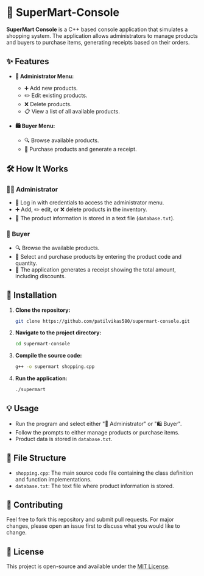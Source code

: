 # 🛒 SuperMart-Console

**SuperMart Console** is a C++ based console application that simulates a shopping system. The application allows administrators to manage products and buyers to purchase items, generating receipts based on their orders.

## ✨ Features

- **🔑 Administrator Menu:**
  - ➕ Add new products.
  - ✏️ Edit existing products.
  - ❌ Delete products.
  - 📋 View a list of all available products.

- **🛍️ Buyer Menu:**
  - 🔍 Browse available products.
  - 🛒 Purchase products and generate a receipt.

## 🛠️ How It Works

### 👨‍💼 Administrator
- 🔐 Log in with credentials to access the administrator menu.
- ➕ Add, ✏️ edit, or ❌ delete products in the inventory.
- 📂 The product information is stored in a text file (`database.txt`).

### 🛒 Buyer
- 🔍 Browse the available products.
- 📝 Select and purchase products by entering the product code and quantity.
- 🧾 The application generates a receipt showing the total amount, including discounts.

## 🚀 Installation

1. **Clone the repository:**
    ```bash
    git clone https://github.com/patilvikas580/supermart-console.git
    ```
2. **Navigate to the project directory:**
    ```bash
    cd supermart-console
    ```
3. **Compile the source code:**
    ```bash
    g++ -o supermart shopping.cpp
    ```
4. **Run the application:**
    ```bash
    ./supermart
    ```

## 💡 Usage

- Run the program and select either "🔑 Administrator" or "🛍️ Buyer".
- Follow the prompts to either manage products or purchase items.
- Product data is stored in `database.txt`.

## 📁 File Structure

- `shopping.cpp`: The main source code file containing the class definition and function implementations.
- `database.txt`: The text file where product information is stored.

## 🤝 Contributing

Feel free to fork this repository and submit pull requests. For major changes, please open an issue first to discuss what you would like to change.

## 📄 License

This project is open-source and available under the [MIT License](LICENSE).

